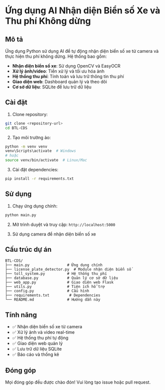 
# Ứng dụng AI Nhận diện Biển số Xe và Thu phí Không dừng

## Mô tả
Ứng dụng Python sử dụng AI để tự động nhận diện biển số xe từ camera và thực hiện thu phí không dừng. Hệ thống bao gồm:

- **Nhận diện biển số xe**: Sử dụng OpenCV và EasyOCR
- **Xử lý ảnh/video**: Tiền xử lý và tối ưu hóa ảnh
- **Hệ thống thu phí**: Tính toán và lưu trữ thông tin thu phí
- **Giao diện web**: Dashboard quản lý và theo dõi
- **Cơ sở dữ liệu**: SQLite để lưu trữ dữ liệu

## Cài đặt

1. Clone repository:
```bash
git clone <repository-url>
cd BTL-CDS
```

2. Tạo môi trường ảo:
```bash
python -m venv venv
venv\Scripts\activate  # Windows
# hoặc
source venv/bin/activate  # Linux/Mac
```

3. Cài đặt dependencies:
```bash
pip install -r requirements.txt
```

## Sử dụng

1. Chạy ứng dụng chính:
```bash
python main.py
```

2. Mở trình duyệt và truy cập: `http://localhost:5000`

3. Sử dụng camera để nhận diện biển số xe

## Cấu trúc dự án

```
BTL-CDS/
├── main.py                 # Ứng dụng chính
├── license_plate_detector.py  # Module nhận diện biển số
├── toll_system.py          # Hệ thống thu phí
├── database.py             # Quản lý cơ sở dữ liệu
├── web_app.py              # Giao diện web Flask
├── utils.py                # Tiện ích hỗ trợ
├── config.py               # Cấu hình
├── requirements.txt         # Dependencies
└── README.md               # Hướng dẫn này
```

## Tính năng

- ✅ Nhận diện biển số xe từ camera
- ✅ Xử lý ảnh và video real-time
- ✅ Hệ thống thu phí tự động
- ✅ Giao diện web quản lý
- ✅ Lưu trữ dữ liệu SQLite
- ✅ Báo cáo và thống kê

## Đóng góp

Mọi đóng góp đều được chào đón! Vui lòng tạo issue hoặc pull request.

